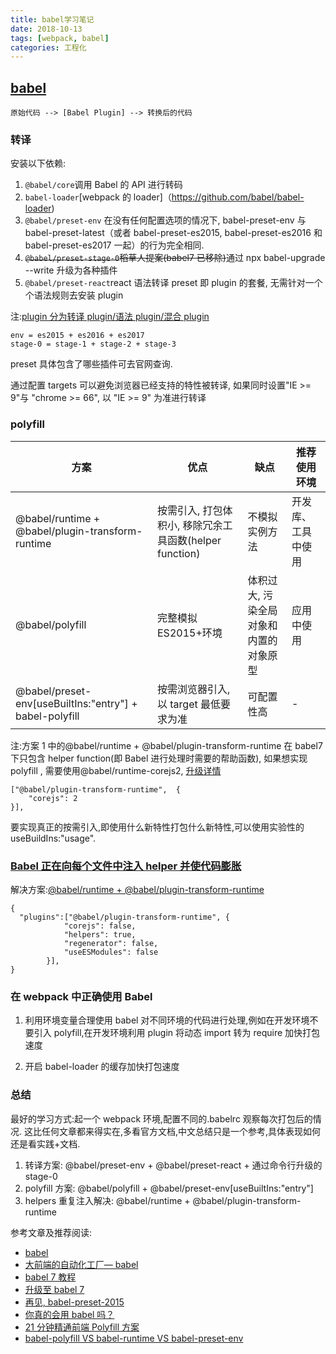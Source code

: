 ```yaml
---
title: babel学习笔记
date: 2018-10-13
tags: [webpack, babel]
categories: 工程化
---
```


## [babel](https://babeljs.io/)

```
原始代码 --> [Babel Plugin] --> 转换后的代码
```

### 转译

安装以下依赖:

1.  `@babel/core`调用 Babel 的 API 进行转码
2.  `babel-loader`[webpack 的 loader]（https://github.com/babel/babel-loader)
3.  `@babel/preset-env` 在没有任何配置选项的情况下, babel-preset-env 与 babel-preset-latest（或者 babel-preset-es2015, babel-preset-es2016 和 babel-preset-es2017 一起）的行为完全相同.
4.  ~~`@babel/preset-stage-0`稻草人提案(babel7 已移除)~~通过 npx babel-upgrade --write 升级为各种插件
5.  `@babel/preset-react`react 语法转译
    preset 即 plugin 的套餐, 无需针对一个个语法规则去安装 plugin

注:[plugin 分为转译 plugin/语法 plugin/混合 plugin](https://babel.docschina.org/docs/en/6.26.3/plugins#es2015)

```
env = es2015 + es2016 + es2017
stage-0 = stage-1 + stage-2 + stage-3
```

preset 具体包含了哪些插件可去官网查询.

通过配置 targets 可以避免浏览器已经支持的特性被转译, 如果同时设置"IE >= 9"与 "chrome >= 66", 以 "IE >= 9" 为准进行转译

### polyfill

| 方案                                                    | 优点                                                    | 缺点                                   | 推荐使用环境       |
| ------------------------------------------------------- | ------------------------------------------------------- | -------------------------------------- | ------------------ |
| @babel/runtime + @babel/plugin-transform-runtime        | 按需引入, 打包体积小, 移除冗余工具函数(helper function) | 不模拟实例方法                         | 开发库、工具中使用 |
| @babel/polyfill                                         | 完整模拟 ES2015+环境                                    | 体积过大, 污染全局对象和内置的对象原型 | 应用中使用         |
| @babel/preset-env[useBuiltIns:"entry"] + babel-polyfill | 按~~需~~浏览器引入, 以 target 最低要求为准              | 可配置性高                             | -                  |

注:方案 1 中的@babel/runtime + @babel/plugin-transform-runtime 在 babel7 下只包含 helper function(即 Babel 进行处理时需要的帮助函数), 如果想实现 polyfill , 需要使用@babel/runtime-corejs2, [升级详情](https://babel.docschina.org/docs/en/v7-migration#babel-runtime-babel-plugin-transform-runtime)

```
["@babel/plugin-transform-runtime",  {
    "corejs": 2
}],
```

要实现真正的按需引入,即使用什么新特性打包什么新特性,可以使用实验性的 useBuildIns:"usage".

### [Babel 正在向每个文件中注入 helper 并使代码膨胀](https://github.com/babel/babel-loader)

解决方案:[@babel/runtime + @babel/plugin-transform-runtime](https://babeljs.io/docs/en/babel-plugin-transform-runtime)

```
{
  "plugins":["@babel/plugin-transform-runtime", {
            "corejs": false,
            "helpers": true,
            "regenerator": false,
            "useESModules": false
        }],
}
```

### 在 webpack 中正确使用 Babel

1.  利用环境变量合理使用 babel 对不同环境的代码进行处理,例如在开发环境不要引入 polyfill,在开发环境利用 plugin 将动态 import 转为 require 加快打包速度

2.  开启 babel-loader 的缓存加快打包速度

### 总结

最好的学习方式:起一个 webpack 环境,配置不同的.babelrc 观察每次打包后的情况.
这比任何文章都来得实在,多看官方文档,中文总结只是一个参考,具体表现如何还是看实践+文档.

1.  转译方案: @babel/preset-env + @babel/preset-react + 通过命令行升级的 stage-0
2.  polyfill 方案: @babel/polyfill + @babel/preset-env[useBuiltIns:"entry"]
3.  helpers 重复注入解决: @babel/runtime + @babel/plugin-transform-runtime

参考文章及推荐阅读:

- [babel](https://babeljs.io/)
- [大前端的自动化工厂— babel](https://zhuanlan.zhihu.com/p/44174870)
- [babel 7 教程](https://blog.zfanw.com/babel-js/)
- [升级至 babel 7](https://babel.docschina.org/docs/en/v7-migration)
- [再见, babel-preset-2015](https://zhuanlan.zhihu.com/p/29506685)
- [你真的会用 babel 吗？ ](https://github.com/sunyongjian/blog/issues/30)
- [21 分钟精通前端 Polyfill 方案](https://zhuanlan.zhihu.com/p/27777995)
- [babel-polyfill VS babel-runtime VS babel-preset-env](https://juejin.im/post/5aefe0a6f265da0b9e64fa54)
